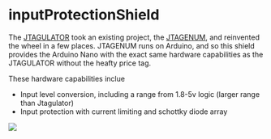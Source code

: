 # inputProtectionShield

The [JTAGULATOR](http://www.grandideastudio.com/portfolio/jtagulator/) took an existing project, the [JTAGENUM](https://github.com/cyphunk/JTAGenum), and reinvented the wheel in a few places. JTAGENUM runs on Arduino, and so this shield provides the Arduino Nano with the exact same hardware capabilities as the JTAGULATOR without the heafty price tag.

These hardware capabilities inclue

* Input level conversion, including a range from 1.8-5v logic (larger range than Jtagulator)
* Input protection with current limiting and schottky diode array



![](http://i.imgur.com/EKaz8NS.png)

